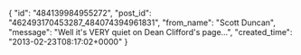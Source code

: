  {
   "id": "484139984955272",
   "post_id": "462493170453287_484074394961831",
   "from_name": "Scott Duncan",
   "message": "Well it's VERY quiet on Dean Clifford's page...",
   "created_time": "2013-02-23T08:17:02+0000"
 }
